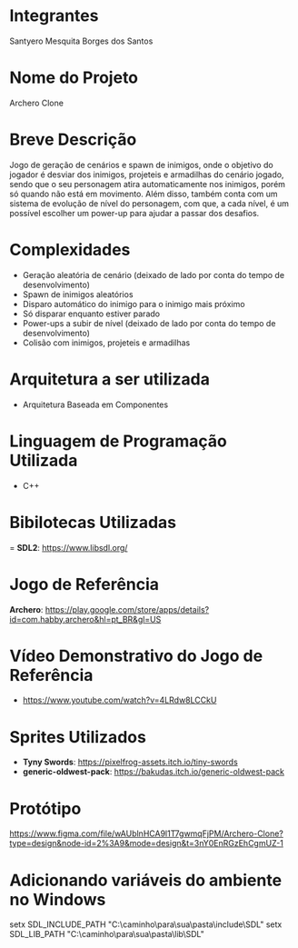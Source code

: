 # Integrantes
Santyero Mesquita Borges dos Santos

# Nome do Projeto

Archero Clone

# Breve Descrição

Jogo de geração de cenários e spawn de inimigos, onde o objetivo do jogador é desviar dos inimigos, projeteis e armadilhas do cenário jogado, sendo que o seu personagem atira automaticamente nos inimigos, porém só quando não está em movimento. Além disso, também conta com um sistema de evolução de nível do personagem, com que, a cada nível, é um possível escolher um power-up para ajudar a passar dos desafios.

# Complexidades

- Geração aleatória de cenário (deixado de lado por conta do tempo de desenvolvimento)
- Spawn de inimigos aleatórios
- Disparo automático do inimigo para o inimigo mais próximo
- Só disparar enquanto estiver parado
- Power-ups a subir de nível (deixado de lado por conta do tempo de desenvolvimento)
- Colisão com inimigos, projeteis e armadilhas

# Arquitetura a ser utilizada

- Arquitetura Baseada em Componentes

# Linguagem de Programação Utilizada

- C++

# Bibilotecas Utilizadas

= **SDL2**: https://www.libsdl.org/

# Jogo de Referência

**Archero**: https://play.google.com/store/apps/details?id=com.habby.archero&hl=pt_BR&gl=US

# Vídeo Demonstrativo do Jogo de Referência

- https://www.youtube.com/watch?v=4LRdw8LCCkU

# Sprites Utilizados

- **Tyny Swords**: https://pixelfrog-assets.itch.io/tiny-swords
- **generic-oldwest-pack**: https://bakudas.itch.io/generic-oldwest-pack
# Protótipo

https://www.figma.com/file/wAUblnHCA9l1T7gwmqFjPM/Archero-Clone?type=design&node-id=2%3A9&mode=design&t=3nY0EnRGzEhCgmUZ-1

# Adicionando variáveis do ambiente no Windows

setx SDL_INCLUDE_PATH "C:\caminho\para\sua\pasta\include\SDL"
setx SDL_LIB_PATH "C:\caminho\para\sua\pasta\lib\SDL"
